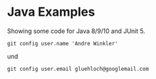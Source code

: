 # Java Examples

Showing some code for Java 8/9/10 and JUnit 5.

`git config user.name 'Andre Winkler'`

und

`git config user.email gluehloch@googlemail.com`

